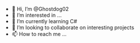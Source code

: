 - 👋 Hi, I’m @Ghostdog02
- 👀 I’m interested in ...
- 🌱 I’m currently learning C#
- 💞️ I’m looking to collaborate on interesting projects
- 📫 How to reach me ...

<!---
Ghostdog02/Ghostdog02 is a ✨ special ✨ repository because its `README.md` (this file) appears on your GitHub profile.
You can click the Preview link to take a look at your changes.
--->
